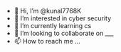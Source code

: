 - 👋 Hi, I’m @kunal7768K
- 👀 I’m interested in cyber security 
- 🌱 I’m currently learning cs
- 💞️ I’m looking to collaborate on ___
- 📫 How to reach me ...

<!---
kunal7768K/kunal7768K is a ✨ special ✨ repository because its `README.md` (this file) appears on your GitHub profile.
You can click the Preview link to take a look at your changes.
--->

